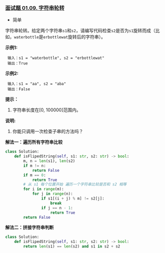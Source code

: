 ### [面试题 01.09. 字符串轮转](https://leetcode.cn/problems/string-rotation-lcci/)

- 简单

字符串轮转。给定两个字符串`s1`和`s2`，请编写代码检查`s2`是否为`s1`旋转而成（比如，`waterbottle`是`erbottlewat`旋转后的字符串）。

**示例1:**

```
 输入：s1 = "waterbottle", s2 = "erbottlewat"
 输出：True
```

**示例2:**

```
 输入：s1 = "aa", s2 = "aba"
 输出：False
```

**提示：**

1. 字符串长度在[0, 100000]范围内。

**说明:**

1. 你能只调用一次检查子串的方法吗？

**解法一：遍历所有字符串比较**

```python
class Solution:
    def isFlipedString(self, s1: str, s2: str) -> bool:
        m, n = len(s1), len(s2)
        if m != n:
            return False
        if m == 0:
            return True
        # 从 s1 每个位置开始 遍历一个字符串比较是否和 s2 相等
        for i in range(m):
            for j in range(n):
                if s1[(i + j) % m] != s2[j]:
                    break
                if j == n - 1:
                    return True
        return False
```

**解法二：拼接字符串判断**

```python
class Solution:
    def isFlipedString(self, s1: str, s2: str) -> bool:
        return len(s1) == len(s2) and s1 in s2 + s2
```

